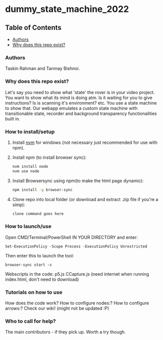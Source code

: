 # dummy_state_machine_2022


## Table of Contents

- [Authors](#authors)
- [Why does this repo exist?](#why-does-this-repo-exist?)


### Authors
Taskin Rahman and Tanmay Bishnoi.

### Why does this repo exist?
Let's say you need to show what 'state' the rover is in your video project. You want to show what its mind is doing atm. Is it waiting for you to give instructions? Is is scanning it's environment? etc.
You use a state machine to show that. Our webapp emulates a custom state machine with transitionable state, recorder and background transparency functionalities built in.  

### How to install/setup

1. Install [nvm][nvm] for windows (not necessary just recommended for use with npm).

2. Install npm (to install browser sync):
    ```bash
    nvm install node
    nvm use node
    ```
3. Install Browsersync using npm(to make the html page dynamic):
    ```bash
    npm install -g browser-sync
    ```
4. Clone repo into local folder (or download and extract .zip file if you're a simp):
    ```bash
    clone command goes here
    ```

### How to launch/use

Open CMD/Terminal/PowerShell IN YOUR DIRECTORY and enter:
```
Set-ExecutionPolicy -Scope Process -ExecutionPolicy Unrestricted
```
Then enter this to launch the tool:
```
browser-sync start -s
```

Webscripts in the code:
p5.js
CCapture.js
(need internet when running index.html, don't need to download)

### Tutorials on how to use

How does the code work?
How to configure nodes:?
How to configure arrows:?
Check our wiki! (might not be updated :P)

### Who to call for help?
The main contributors - if they pick up. Worth a try though.

[nvm]: https://github.com/coreybutler/nvm-windows/releases "download nvm-windows"

